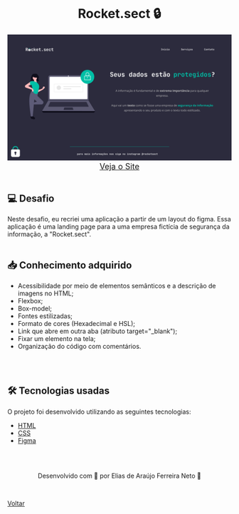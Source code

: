 <h1 align="center">Rocket.sect 🔒</h1>

<img src="./demonstracao.png">

<div align="center">
    <a style="font-size: 18px" href="https://elias-neto.github.io/Explorer/nivel-02/stage-02/desafios/recriando_layout"> Veja o Site</a>
</div>


<br>

<h2> 💻 Desafio </h2>
Neste desafio, eu recriei uma aplicação a partir de um layout do figma. Essa aplicação é uma landing page para a uma empresa fictícia de segurança da informação, a "Rocket.sect".
<br>
<br>

<h2> 📥 Conhecimento adquirido </h2>

* Acessibilidade por meio de elementos semânticos e a descrição de imagens no HTML;
* Flexbox;
* Box-model;
* Fontes estilizadas;
* Formato de cores (Hexadecimal e HSL);
* Link que abre em outra aba (atributo target="_blank");
* Fixar um elemento na tela;
* Organização do código com comentários.

<br>
<br>

<h2> 🛠 Tecnologias usadas </h2>

O projeto foi desenvolvido utilizando as seguintes tecnologias:

- [HTML](https://www.w3schools.com/html/)
- [CSS](https://www.w3schools.com/css/default.asp)
- [Figma](https://www.figma.com/design/)

<br>
<br>

<p align="center"> Desenvolvido com 💜 por Elias de Araújo Ferreira Neto 👋 <p>

<br>

<a href="../README.md">Voltar</a>